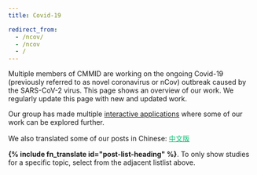 ```yaml
---
title: Covid-19

redirect_from:
  - /ncov/
  - /ncov
  - /
---
```


Multiple members of CMMID are working on the ongoing Covid-19 (previously referred to as novel coronavirus or nCov) outbreak caused by the SARS-CoV-2 virus. This page shows an overview of our work. We regularly update this page with new and updated work.

Our group has made multiple <a href="/visualisations" target="_blank">interactive applications</a> where some of our work can be explored further.

We also translated some of our posts in Chinese: <a style="color: #00BF6F;" title="中文版" href="zh-cn">中文版</a>

<strong>{% include fn_translate id="post-list-heading" %}</strong>. To only show studies for a specific topic, select from the <span class="selector-position-help-md">adjacent list</span><span class="selector-position-help-xs">list above</span>.
